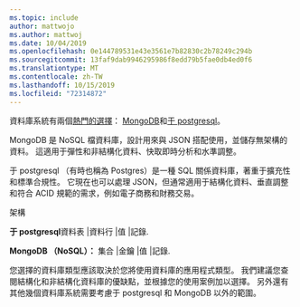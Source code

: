 ```yaml
---
ms.topic: include
author: mattwojo
ms.author: mattwoj
ms.date: 10/04/2019
ms.openlocfilehash: 0e144789531e43e3561e7b82830c2b78249c294b
ms.sourcegitcommit: 13faf9dab9946295986f8edd79b5fae0db4ed0f6
ms.translationtype: MT
ms.contentlocale: zh-TW
ms.lasthandoff: 10/15/2019
ms.locfileid: "72314872"
---
```

資料庫系統有兩個[熱門的選擇](https://insights.stackoverflow.com/survey/2019#technology-_-databases)： [MongoDB](https://www.mongodb.com/what-is-mongodb)和[于 postgresql](https://www.postgresql.org/about/)。 

MongoDB 是 NoSQL 檔資料庫，設計用來與 JSON 搭配使用，並儲存無架構的資料。 這適用于彈性和非結構化資料、快取即時分析和水準調整。 

于 postgresql （有時也稱為 Postgres）是一種 SQL 關係資料庫，著重于擴充性和標準合規性。 它現在也可以處理 JSON，但通常適用于結構化資料、垂直調整和符合 ACID 規範的需求，例如電子商務和財務交易。

架構

**于 postgresql**資料表 |資料行 |值 |記錄.

**MongoDB （NoSQL）：** 集合 |金鑰 |值 |記錄.

您選擇的資料庫類型應該取決於您將使用資料庫的應用程式類型。 我們建議您查閱結構化和非結構化資料庫的優缺點，並根據您的使用案例加以選擇。 另外還有其他幾個資料庫系統需要考慮于 postgresql 和 MongoDB 以外的範圍。